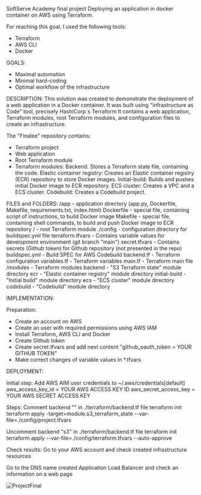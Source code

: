 SoftServe Academy final project
Deploying an application in docker container on AWS using Terraform.

For reaching this goal, I used the following tools:

- Terraform
- AWS CLI
- Docker

GOALS:
- Maximal automation 
- Minimal hard-coding 
- Optimal workflow of the infrastructure 

DESCRIPTION:
This solution was created to demonstrate the deployment of a web application in a Docker container.
It was built using "Infrastructure as Code" tool, precisely HashiCorp`s Terraform
It contains a web application, Terraform modules, root Terraform modules, and configuration files to create an infrastructure.

The "Finalee" repository contains:

- Terraform project
- Web application
- Root Terraform module
- Terraform modules: 
  Backend: Stores a Terraform state file, containing the code.
  Elastic container registry: Creates an Elastic container registry (ECR) repository to store Docker images.
  Initial-build: Builds and pushes initial Docker image to ECR repository.
  ECS cluster: Creates a VPC and a ECS cluster.
  Codebuild: Creates a Codebuild project.
 
 
 FILES and FOLDERS:
/app - application directory (app.py, Dockerfile, Makefile, requirements.txt, index.html)
Dockerfile - special file, containing script of instructions, to build Docker image
Makefile - special file, containing shell commands, to build and push Docker image to ECR repository
/ - root Terraform module
./config - configuration directory for buildspec.yml file
terraform.tfvars - Contains variable values for development environment (git branch "main")
secret.tfvars - Contains secrets (Github token) for Github repository (not presented in the repo)
buildspec.yml - Build SPEC for AWS Codebuild
backend.tf - Terraform configuration
variables.tf - Terraform variables
main.tf - Terraform main file
/modules - Terraform modules
backend - "S3 Terraform state" module directory
ecr - "Elastic container registry" module directory
initial-build - "Initial build" module directory
ecs - "ECS cluster" module directory
codebuild - "Codebuild" module directory

IMPLEMENTATION:

Preparation:
- Create an account on AWS
- Create an user with required permissions using AWS IAM
- Install Terraform, AWS CLI and Docker
- Create Github token
- Create secret.tfvars and add next content "github_oauth_token = YOUR GITHUB TOKEN"
- Make correct changes of variable values in *.tfvars

DEPLOYMENT:

Initial step:
Add AWS AIM user credentials to ~/.aws/credentials[default]
aws_access_key_id = YOUR AWS ACCESS KEY ID
aws_secret_access_key = YOUR AWS SECRET ACCESS KEY

Steps:
Comment backend "" in ./terraform/backend.tf file
terraform init
terraform apply -target=module.s3_terraform_state --var-file=./config/project.tfvars

Uncomment backend "s3" in ./terraform/backend.tf file
terraform init
terraform apply --var-file=./config/terraform.tfvars --auto-approve

Check results:
Go to your AWS account and check created infrastructure resources

Go to the DNS name created Application Load Balancer and check an information on a web page

![ProjectFinal](https://user-images.githubusercontent.com/106818714/217793761-91d3f220-8525-4dac-a53e-fc8846807bd7.png)
